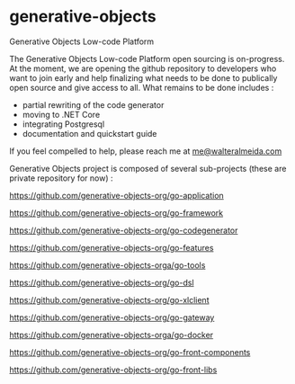 # generative-objects
Generative Objects Low-code Platform

The Generative Objects Low-code Platform open sourcing is on-progress. At the moment, we are opening the github repository to developers who want to join early and help finalizing what needs to be done to publically open source and give access to all. What remains to be done includes :

* partial rewriting of the code generator
* moving to .NET Core 
* integrating Postgresql
* documentation and quickstart guide

If you feel compelled to help, please reach me at me@walteralmeida.com


Generative Objects project is composed of several sub-projects (these are private repository for now) :

https://github.com/generative-objects-org/go-application

https://github.com/generative-objects-org/go-framework

https://github.com/generative-objects-org/go-codegenerator

https://github.com/generative-objects-org/go-features

https://github.com/generative-objects-orga/go-tools

https://github.com/generative-objects-org/go-dsl

https://github.com/generative-objects-org/go-xlclient

https://github.com/generative-objects-org/go-gateway

https://github.com/generative-objects-orga/go-docker

https://github.com/generative-objects-org/go-front-components

https://github.com/generative-objects-org/go-front-libs




